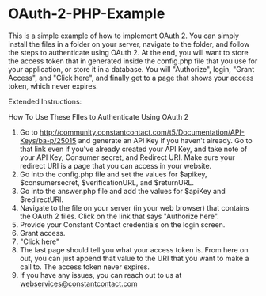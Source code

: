 OAuth-2-PHP-Example
===================

This is a simple example of how to implement OAuth 2.  You can simply install the files in a folder on your server, navigate to the folder, and follow the steps to authenticate using OAuth 2.  At the end, you will want to store the access token that in generated inside the config.php file that you use for your application, or store it in a database. You will "Authorize", login, "Grant Access", and "Click here", and finally get to a page that shows your access token, which never expires.

Extended Instructions:

How To Use These FIles to Authenticate Using OAuth 2

1.  Go to http://community.constantcontact.com/t5/Documentation/API-Keys/ba-p/25015 and generate an API Key if you haven't already.  Go to that link even if you've already created your API Key, and take note of your API Key, Consumer secret, and Redirect URI.  Make sure your redirect URI is a page that you can access in your website.
2.  Go into the config.php file and set the values for $apikey, $consumersecret, $verificationURL, and $returnURL.
3.  Go into the answer.php file and add the values for $apiKey and $redirectURI.
3.  Navigate to the file on your server (in your web browser) that contains the OAuth 2 files.  Click on the link that says "Authorize here".
4.  Provide your Constant Contact credentials on the login screen.
5.  Grant access.
6.  "Click here"
7.  The last page should tell you what your access token is.  From here on out, you can just append that value to the URI that you want to make a call to.  The access token never expires.
8.  If you have any issues, you can reach out to us at webservices@constantcontact.com